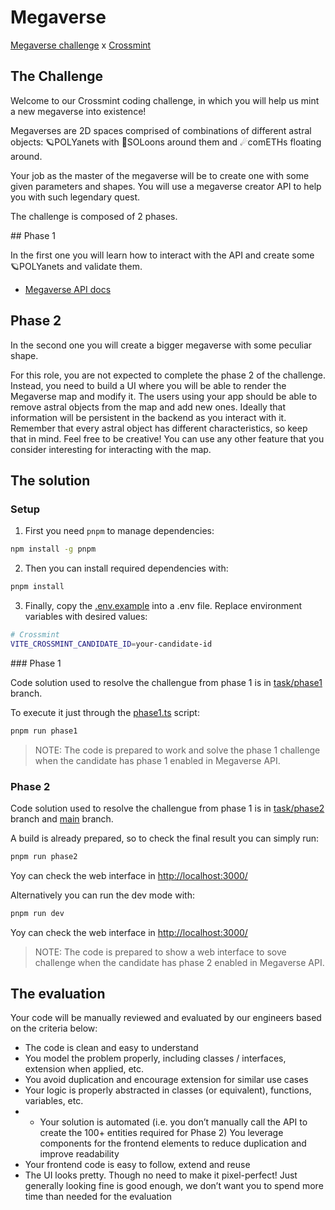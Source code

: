 # Megaverse

[Megaverse challenge](https://challenge.crossmint.io/) x [Crossmint](https://www.crossmint.com/)

## The Challenge

Welcome to our Crossmint coding challenge, in which you will help us mint a new megaverse into existence!

Megaverses are 2D spaces comprised of combinations of different astral objects: 🪐POLYanets with 🌙SOLoons around them and ☄comETHs floating around.

Your job as the master of the megaverse will be to create one with some given parameters and shapes. You will use a megaverse creator API to help you with such legendary quest.

The challenge is composed of 2 phases.

## Phase 1

 In the first one you will learn how to interact with the API and create some 🪐POLYanets and validate them. 

 - [Megaverse API docs](https://challenge.crossmint.io/documentation)

## Phase 2

In the second one you will create a bigger megaverse with some peculiar shape.

For this role, you are not expected to complete the phase 2 of the challenge. Instead, you need to build a UI where you will be able to render the Megaverse map and modify it. The users using your app should be able to remove astral objects from the map and add new ones. Ideally that information will be persistent in the backend as you interact with it. Remember that every astral object has different characteristics, so keep that in mind. Feel free to be creative! You can use any other feature that you consider interesting for interacting with the map.

## The solution

### Setup

1. First you need `pnpm` to manage dependencies:

```sh
npm install -g pnpm
```

2. Then you can install required dependencies with:

```sh
pnpm install
```

3. Finally, copy the [.env.example](.env.example) into a .env file. Replace environment variables with desired values:

```sh
# Crossmint
VITE_CROSSMINT_CANDIDATE_ID=your-candidate-id
```


### Phase 1

Code solution used to resolve the challengue from phase 1 is in [task/phase1](https://github.com/junqueror/megaverse/tree/task/phase1) branch.

To execute it just through the [phase1.ts](./src/phase1.ts) script:

```sh
pnpm run phase1
```

> NOTE: The code is prepared to work and solve the phase 1 challenge when the candidate has phase 1 enabled in Megaverse API.

### Phase 2

Code solution used to resolve the challengue from phase 1 is in [task/phase2](https://github.com/junqueror/megaverse/tree/task/phase2) branch and [main](https://github.com/junqueror/megaverse) branch.

A build is already prepared, so to check the final result you can simply run:


```sh
pnpm run phase2
```

Yoy can check the web interface in [http://localhost:3000/](http://localhost:3000/)

Alternatively you can run the dev mode with:

```sh
pnpm run dev
```

Yoy can check the web interface in [http://localhost:3000/](http://localhost:3000/)

> NOTE: The code is prepared to show a web interface to sove challenge when the candidate has phase 2 enabled in Megaverse API.

## The evaluation

Your code will be manually reviewed and evaluated by our engineers based on the criteria below:
- The code is clean and easy to understand
- You model the problem properly, including classes / interfaces, extension when applied, etc.
- You avoid duplication and encourage extension for similar use cases
- Your logic is properly abstracted in classes (or equivalent), functions, variables, etc.
- - Your solution is automated (i.e. you don’t manually call the API to create the 100+ entities required for Phase 2)
You leverage components for the frontend elements to reduce duplication and improve readability
- Your frontend code is easy to follow, extend and reuse
- The UI looks pretty. Though no need to make it pixel-perfect! Just generally looking fine is good enough, we don’t want you to spend more time than needed for the evaluation